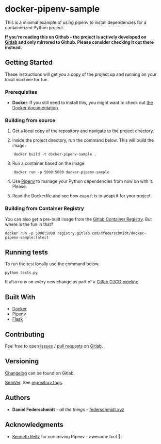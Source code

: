 # docker-pipenv-sample

This is a minimal example of using pipenv to install dependencies for a containerized Python project.

**If you're reading this on Github - the project is actively developed on [Gitlab](https://gitlab.com/dfederschmidt/docker-pipenv-sample) and only mirrored to Github. Please consider checking it out there instead.**


## Getting Started

These instructions will get you a copy of the project up and running on your local machine for fun.

### Prerequisites

* **Docker**: If you still need to install this, you might want to check out [the Docker documentation](https://docs.docker.com/install/).


### Building from source 

1. Get a local copy of the repository and navigate to the project directory.

2. Inside the project directory, run the command below. This will build the image.
```
    docker build -t docker-pipenv-sample .
```

3. Run a container based on the image.
```
    docker run -p 5000:5000 docker-pipenv-sample
```

4. Use [Pipenv](https://github.com/pypa/pipenv) to manage your Python dependencies from now on with it. Please.

5. Read the Dockerfile and see how easy it is to adapt it for your project.

### Building from Container Registry

You can also get a pre-built image from the [Gitlab Container Registry](https://gitlab.com/dfederschmidt/docker-pipenv-sample/container_registry). But where is the fun in that?

```
docker run -p 5000:5000 registry.gitlab.com/dfederschmidt/docker-pipenv-sample:latest
```

## Running tests

To run the test locally use the command below.

```
python tests.py 
```

It also runs on every new change as part of a [Gitlab CI/CD pipeline](https://gitlab.com/dfederschmidt/docker-pipenv-sample/pipelines).

## Built With

* [Docker](https://www.docker.com/what-docker)
* [Pipenv](https://docs.pipenv.org/)
* [Flask](http://flask.pocoo.org/)

## Contributing

Feel free to open [issues](https://gitlab.com/dfederschmidt/docker-pipenv-sample/issues) / [pull requests](https://gitlab.com/dfederschmidt/docker-pipenv-sample/merge_requests) on [Gitlab](https://gitlab.com/dfederschmidt/docker-pipenv-sample).

## Versioning

[Changelog](https://gitlab.com/dfederschmidt/docker-pipenv-sample/blob/master/CHANGELOG) can be found on Gitlab.

[SemVer](https://semver.org/). See [repository tags](https://gitlab.com/dfederschmidt/docker-pipenv-sample).


## Authors

* **Daniel Federschmidt** - *all the things* - [federschmidt.xyz](https://federschmidt.xyz)

## Acknowledgments

* [Kenneth Reitz](https://www.kennethreitz.org/) for conceiving Pipenv - awesome tool :cake:.